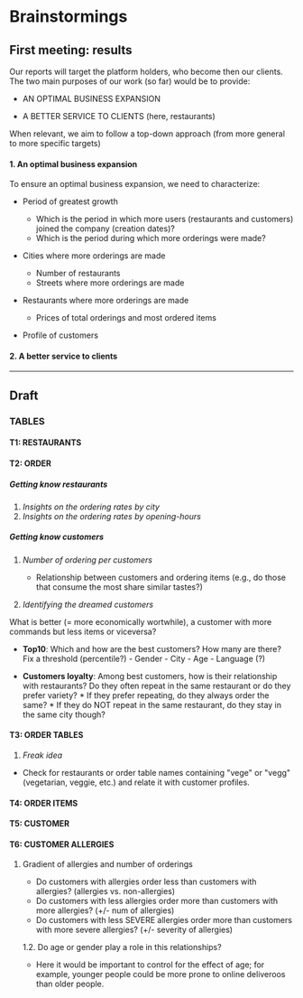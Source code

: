 # Brainstormings

## First meeting: results

Our reports will target the platform holders, who become then our clients. The two main purposes of our work (so far) would be to provide:

- AN OPTIMAL BUSINESS EXPANSION 

- A BETTER SERVICE TO CLIENTS (here, restaurants)

When relevant, we aim to follow a top-down approach (from more general to more specific targets)

#### 1. An optimal business expansion

To ensure an optimal business expansion, we need to characterize:

- Period of greatest growth
   * Which is the period in which more users (restaurants and customers) joined the company (creation dates)? 
   * Which is the period during which more orderings were made?

- Cities where more orderings are made
   * Number of restaurants
   * Streets where more orderings are made
   
- Restaurants where more orderings are made
   * Prices of total orderings and most ordered items

- Profile of customers


#### 2. A better service to clients

___

## Draft 

### TABLES

#### T1: RESTAURANTS

#### T2: ORDER

##### Getting know restaurants

1. _Insights on the ordering rates by city_
2. _Insights on the ordering rates by opening-hours_


##### Getting know customers
1. _Number of ordering per customers_
   
    - Relationship between customers and ordering items (e.g., do those that consume the most share similar tastes?)
    

2. _Identifying the dreamed customers_

What is better (= more economically wortwhile), a customer with more commands but less items or viceversa?
    
- **Top10**: Which and how are the best customers? How many are there? Fix a threshold (percentile?)
        - Gender
        - City
        - Age
        - Language (?)
    
- **Customers loyalty**: Among best customers, how is their relationship with restaurants? Do they often repeat in the same restaurant or do they prefer variety? 
        * If they prefer repeating, do they always order the same?
        * If they do NOT repeat in the same restaurant, do they stay in the same city though?

   
#### T3: ORDER TABLES

1. _Freak idea_

- Check for restaurants or order table names containing "vege" or "vegg" (vegetarian, veggie, etc.) and relate it with customer profiles.

#### T4: ORDER ITEMS


#### T5: CUSTOMER

#### T6: CUSTOMER ALLERGIES

1. Gradient of allergies and number of orderings
    - Do customers with allergies order less than customers with allergies? (allergies vs. non-allergies)
    - Do customers with less allergies order more than customers with more allergies? (+/- num of allergies)
    - Do customers with less SEVERE allergies order more than customers with more severe allergies? (+/- severity of allergies)
    
    1.2. Do age or gender play a role in this relationships? 
    - Here it would be important to control for the effect of age; for example, younger people could be more prone to online deliveroos than older people. 
